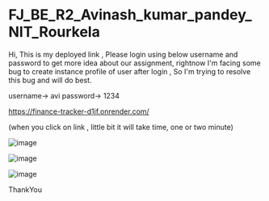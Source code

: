 # FJ_BE_R2_Avinash_kumar_pandey_NIT_Rourkela

Hi, This is my deployed link , Please login using below username and password to get more idea about our assignment, rightnow  I'm facing some bug to create instance profile of user after login , So I'm trying to resolve this bug and  will do best.

username-> avi
password-> 1234

https://finance-tracker-d1jf.onrender.com/

(when you click on link , little bit it will take time, one or two minute)

![image](https://github.com/avinash98262/FJ_BE_R2_Avinash_kumar_pandey_NIT_Rourkela/assets/82268734/6f0b6768-6847-473c-a018-7d6d7e8dacc3)

![image](https://github.com/avinash98262/FJ_BE_R2_Avinash_kumar_pandey_NIT_Rourkela/assets/82268734/c95a1788-1ff5-4706-8f07-1624e8e24339)

![image](https://github.com/avinash98262/FJ_BE_R2_Avinash_kumar_pandey_NIT_Rourkela/assets/82268734/07d83e97-e098-423c-974c-3a5cf6cfdc4d)


ThankYou
